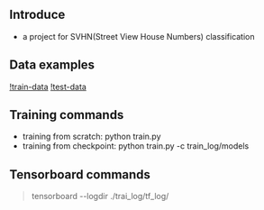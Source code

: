 ## Introduce
- a project for SVHN(Street View House Numbers) classification  

## Data examples
[!train-data](https://github.com/PeiqinSun/tf-tutorials/tree/master/01-svhn/images/train_data.png)
[!test-data](https://github.com/PeiqinSun/tf-tutorials/tree/master/01-svhn/images/test_data.png)

## Training commands
- training from scratch: python train.py
- training from checkpoint: python train.py -c train\_log/models

## Tensorboard commands
> tensorboard --logdir ./trai\_log/tf\_log/
